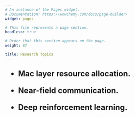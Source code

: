 ```yaml
---
# An instance of the Pages widget.
# Documentation: https://wowchemy.com/docs/page-builder/
widget: pages

# This file represents a page section.
headless: true

# Order that this section appears on the page.
weight: 87

title: Research Topics
---
```

<span style="font-size: 25px;">

 - **Mac layer resource allocation.**



 - **Near-field communication.**



 - **Deep reinforcement learning.**

 
 </span>